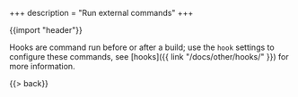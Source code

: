 +++
description = "Run external commands"
+++

{{import "header"}}

Hooks are command run before or after a build; use the `hook` settings to configure these commands, see [hooks]({{ link "/docs/other/hooks/" }}) for more information.

{{> back}}
